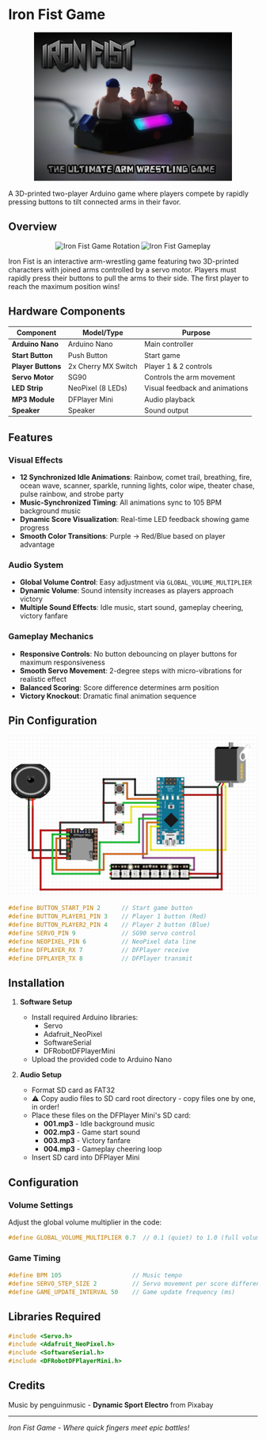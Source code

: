 # Iron Fist Game

<div align="center">
  <img src="images/Cover.jpg" width="400" alt="Iron Fist Game Cover" />
</div>

A 3D-printed two-player Arduino game where players compete by rapidly pressing buttons to tilt connected arms in their favor.

## Overview

<div align="center">
  <img src="images/Rotate.webp" width="300" alt="Iron Fist Game Rotation" />
  <img src="images/Gameplay.webp" width="300" alt="Iron Fist Gameplay" />
</div>

Iron Fist is an interactive arm-wrestling game featuring two 3D-printed characters with joined arms controlled by a servo motor. Players must rapidly press their buttons to pull the arms to their side. The first player to reach the maximum position wins!

## Hardware Components

| Component | Model/Type | Purpose |
|-----------|------------|---------|
| **Arduino Nano** | Arduino Nano | Main controller |
| **Start Button** | Push Button | Start game |
| **Player Buttons** | 2x Cherry MX Switch | Player 1 & 2 controls |
| **Servo Motor** | SG90 | Controls the arm movement |
| **LED Strip** | NeoPixel (8 LEDs) | Visual feedback and animations |
| **MP3 Module** | DFPlayer Mini | Audio playback |
| **Speaker** | Speaker | Sound output |

## Features

### Visual Effects
- **12 Synchronized Idle Animations**: Rainbow, comet trail, breathing, fire, ocean wave, scanner, sparkle, running lights, color wipe, theater chase, pulse rainbow, and strobe party
- **Music-Synchronized Timing**: All animations sync to 105 BPM background music
- **Dynamic Score Visualization**: Real-time LED feedback showing game progress
- **Smooth Color Transitions**: Purple → Red/Blue based on player advantage

### Audio System
- **Global Volume Control**: Easy adjustment via `GLOBAL_VOLUME_MULTIPLIER`
- **Dynamic Volume**: Sound intensity increases as players approach victory
- **Multiple Sound Effects**: Idle music, start sound, gameplay cheering, victory fanfare

### Gameplay Mechanics
- **Responsive Controls**: No button debouncing on player buttons for maximum responsiveness
- **Smooth Servo Movement**: 2-degree steps with micro-vibrations for realistic effect
- **Balanced Scoring**: Score difference determines arm position
- **Victory Knockout**: Dramatic final animation sequence

## Pin Configuration

![Schematics](images/Schematics.jpg)

```cpp
#define BUTTON_START_PIN 2      // Start game button
#define BUTTON_PLAYER1_PIN 3    // Player 1 button (Red)
#define BUTTON_PLAYER2_PIN 4    // Player 2 button (Blue)
#define SERVO_PIN 9             // SG90 servo control
#define NEOPIXEL_PIN 6          // NeoPixel data line
#define DFPLAYER_RX 7           // DFPlayer receive
#define DFPLAYER_TX 8           // DFPlayer transmit
```

## Installation

1. **Software Setup**
   - Install required Arduino libraries:
     - Servo
     - Adafruit_NeoPixel
     - SoftwareSerial
     - DFRobotDFPlayerMini
   - Upload the provided code to Arduino Nano

2. **Audio Setup**
   - Format SD card as FAT32
   - ⚠️ Copy audio files to SD card root directory - copy files one by one, in order!
   - Place these files on the DFPlayer Mini's SD card:
     - **001.mp3** - Idle background music
     - **002.mp3** - Game start sound
     - **003.mp3** - Victory fanfare
     - **004.mp3** - Gameplay cheering loop
   - Insert SD card into DFPlayer Mini

## Configuration

### Volume Settings
Adjust the global volume multiplier in the code:
```cpp
#define GLOBAL_VOLUME_MULTIPLIER 0.7  // 0.1 (quiet) to 1.0 (full volume)
```

### Game Timing
```cpp
#define BPM 105                    // Music tempo
#define SERVO_STEP_SIZE 2          // Servo movement per score difference
#define GAME_UPDATE_INTERVAL 50    // Game update frequency (ms)
```

## Libraries Required

```cpp
#include <Servo.h>
#include <Adafruit_NeoPixel.h>
#include <SoftwareSerial.h>
#include <DFRobotDFPlayerMini.h>
```

## Credits

Music by penguinmusic - **Dynamic Sport Electro** from Pixabay

---

*Iron Fist Game - Where quick fingers meet epic battles!*